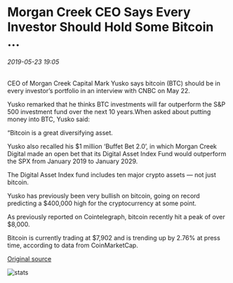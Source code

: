 # Morgan Creek CEO Says Every Investor Should Hold Some Bitcoin ...

###### 2019-05-23 19:05

CEO of Morgan Creek Capital Mark Yusko says bitcoin (BTC) should be in every investor’s portfolio in an interview with CNBC on May 22.

Yusko remarked that he thinks BTC investments will far outperform the S&P 500 investment fund over the next 10 years.When asked about putting money into BTC, Yusko said:

“Bitcoin is a great diversifying asset.

Yusko also recalled his $1 million ‘Buffet Bet 2.0’, in which Morgan Creek Digital made an open bet that its Digital Asset Index Fund would outperform the SPX from January 2019 to January 2029.

The Digital Asset Index fund includes ten major crypto assets — not just bitcoin.

Yusko has previously been very bullish on bitcoin, going on record predicting a $400,000 high for the cryptocurrency at some point.

As previously reported on Cointelegraph, bitcoin recently hit a peak of over $8,000.

Bitcoin is currently trading at $7,902 and is trending up by 2.76% at press time, according to data from CoinMarketCap.

[Original source](https://cointelegraph.com/news/morgan-creek-ceo-says-every-investor-should-hold-some-bitcoin)

![stats](https://c.statcounter.com/11760860/0/a89fa40b/1/ "stats")